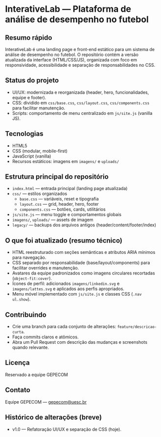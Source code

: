 # InterativeLab — Plataforma de análise de desempenho no futebol

## Resumo rápido

InterativeLab é uma landing page e front-end estático para um sistema de análise de desempenho no futebol. O repositório contém a versão atualizada da interface (HTML/CSS/JS), organizada com foco em responsividade, acessibilidade e separação de responsabilidades no CSS.

## Status do projeto

- UI/UX: modernizada e reorganizada (header, hero, funcionalidades, equipe e footer).
- CSS: dividido em `css/base.css`, `css/layout.css`, `css/components.css` para facilitar manutenção.
- Scripts: comportamento de menu centralizado em `js/site.js` (vanilla JS).

## Tecnologias

- HTML5
- CSS (modular, mobile-first)
- JavaScript (vanilla)
- Recursos estáticos: imagens em `imagens/` e `uploads/`

## Estrutura principal do repositório

- `index.html` — entrada principal (landing page atualizada)
- `css/` — estilos organizados
  - `base.css` — variáveis, reset e tipografia
  - `layout.css` — grid, header, hero, footer
  - `components.css` — botões, cards, utilitários
- `js/site.js` — menu toggle e comportamentos globais
- `imagens/`, `uploads/` — assets de imagem
- `legacy/` — backups dos arquivos antigos (header/content/footer/index)

## O que foi atualizado (resumo técnico)

- HTML reestruturado com seções semânticas e atributos ARIA mínimos para navegação.
- CSS separado por responsabilidade (base/layout/components) para facilitar overrides e manutenção.
- Avatares da equipe padronizados como imagens circulares recortadas (`object-fit:cover`).
- Ícones de perfil: adicionados `imagens/linkedin.svg` e `imagens/lattes.svg` e aplicados aos perfis apropriados.
- Menu móvel implementado com `js/site.js` e classes CSS (`.nav ul.show`).

## Contribuindo

- Crie uma branch para cada conjunto de alterações: `feature/descricao-curta`.
- Faça commits claros e atômicos.
- Abra um Pull Request com descrição das mudanças e screenshots quando relevante.

## Licença

Reservado a equipe GEPECOM

## Contato

Equipe GEPECOM — gepecom@uesc.br

## Histórico de alterações (breve)

- v1.0 — Refatoração UI/UX e separação de CSS (hoje).
